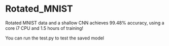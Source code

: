 # Rotated_MNIST
Rotated MNIST data and a shallow CNN achieves 99.48% accuracy, using a core i7 CPU and 1.5 hours of training!

You can run the test.py to test the saved model
